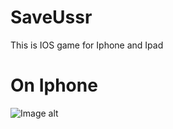 # SaveUssr
This is IOS game for Iphone and Ipad

# On Iphone
![Image alt](https://github.com/romarakhlin/SaveUssr/blob/master/iphone1.png)
